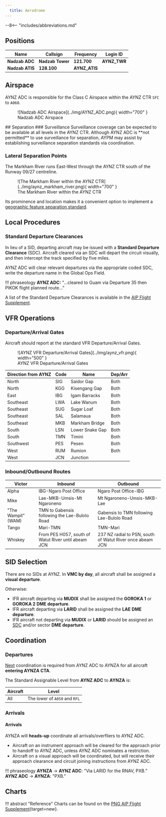 ```yaml
---
  title: Aerodrome
---
```


--8<-- "includes/abbreviations.md"

## Positions

| Name | Callsign | Frequency | Login ID |
| ---- | ------- | --------- | -------- |
| **Nadzab ADC**  | **Nadzab Tower** | **121.700** | **AYNZ_TWR** | 
| **Nadzab ATIS** | **128.100** | **AYNZ_ATIS** | 

## Airspace
AYNZ ADC is responsible for the Class C Airspace within the AYNZ CTR `SFC` to `A060`.

<figure markdown>
![Nadzab ADC Airspace](../img/AYNZ_ADC.png){ width="700" }
    <figcaption>Nadzab ADC Airspace</figcaption>
</figure>
<!---
## Maneuvering Area
### Responsibility
### Standard Taxi Routes
### Taxiway Restrictions--->
## Separation
### Surveillance
Surveillance coverage can be expected to be available at all levels in the AYNZ CTR. Although AYNZ ADC is **not permitted** to use surveillance for separation, AYPM may assist by establishing surveillance separation standards via coordination.

### Lateral Separation Points
The Markham River runs East-West through the AYNZ CTR south of the Runway 09/27 centreline.

<figure markdown>
![The Markham River within the AYNZ CTR](../img/aynz_markham_river.png){ width="700" }
    <figcaption>The Markham River within the AYNZ CTR</figcaption>
</figure>

Its prominence and location makes it a convenient option to implement a [geographic feature separation standard](../../../separation-standards/visual/#geographic-features).

## Local Procedures
### Standard Departure Clearances
In lieu of a SID, departing aircraft may be issued with a **Standard Departure Clearance** (SDC). Aircraft cleared via an SDC will depart the circuit visually, and then intercept the track specified by five miles. 

AYNZ ADC will clear relevant departures via the appropriate coded SDC, write the departure name in the Global Ops Field.

!!! phraseology
    **AYNZ ADC:** "...cleared to Guam via Departure 35 then PIKOK flight planned route..." 

A list of the Standard Departure Clearances is available in the [AIP Flight Supplement](#charts).

## VFR Operations
### Departure/Arrival Gates
Aircraft should report at the standard VFR Departure/Arrival Gates.

<figure markdown>
![AYNZ VFR Departure/Arrival Gates](../img/aynz_vfr.png){ width="500" }
  <figcaption>AYNZ VFR Departure/Arrival Gates</figcaption>
</figure>

| Direction from AYNZ | Code | Name | Dep/Arr |
| ------------------- | ---- | ---- | ------- |
| North | SIG | Saidor Gap | Both |
| North | KGG | Kisengang Gap | Both |
| East | IBG | Igam Barracks | Both |
| Southeast | LWA | Lake Wanum | Both |
| Southeast | SUG | Sugar Loaf | Both |
| Southeast | SAL | Salamaua | Both |
| Southeast | MKB | Markham Bridge | Both |
| South | LSN | Lower Snake Gap | Both |
| South | TMN | Timini | Both|
| Southwest | PES | Pesen | Both |
| West | RUM | Rumion | Both |
| West | JCN | Junction |

### Inbound/Outbound Routes
| Victor | Inbound | Outbound |
| ------ | ------- | -------- |
| Alpha | IBG-Ngaro Post Office | Ngaro Post Office-IBG |
| Mike | Lae-MKB-Umsis-Mt Ngaroneno | Mt Ngaroneno-Umsis-MKB-Lae |
| "The Wampit" (WAM) | TMN to Gabensis following the Lae-Bulolo Road | Gabensis to TMN following Lae-Bulolo Road |
| Tango | Mari-TMN | TMN-Mari |
| Whiskey | From PES H057, south of Watut River until abeam JCN | 237 NZ radial to PSN, south of Watut River once abeam JCN |

<!---## VFR Operations 
## Helicopter Operations
### Helipads and Landing Areas
There are no controlled helipads at AYNZ. While most helicopters operate in Lae outside the AYNZ CTR, there is a private helipad within the CTR at the Crossroads Hotel, 12.9NM southeast of the ARP. 

Helicopters using this helipad be instructed to 'report on the ground'/'report when airbourne' in lieu of an explicit clearance.

!!! important
	The Crossroads helipad sits less than 1NM northeast of the LARID-NZ. Helicopters using the pad **are not** laterally separated from aircraft tracking LARID-NZ *or* from aicraft on the VOR approach to Runway 27. AYNZ ADC must ensure an alternate separation standard is in place at all times.
	
<!---## Runway Modes
>>>>>>> Stashed changes
## Runway Modes
### Runway Selection
### Special Runway Operations
### Circuits -->

## SID Selection
There are no SIDs at AYNZ. In **VMC by day**, all aircraft shall be assigned a **visual departure**. 

Otherwise:

- IFR aircraft departing via **MUDIX** shall be assigned the **GOROKA 1** or **GOROKA 2** **DME departure**.
- IFR aircraft departing via **LARID** shall be assigned the **LAE** **DME departure**.
- IFR aircraft not departing via **MUDIX** or **LARID** should be assigned an [SDC](#standard-departure-clearances) and/or sector **DME departure**.

<!--- ## ATIS --->

## Coordination
### Departures
[Next](../../../controller-skills/coordination.md#next) coordination is required from AYNZ ADC to AYNZA for all aircraft **entering AYNZA CTA**.

The Standard Assignable Level from **AYNZ ADC** to **AYNZA** is:

| Aircraft | Level |
| -------- | ----- |
| All | The lower of `A050` and `RFL` |
   
### Arrivals
#### Arrivals
AYNZA will **heads-up** coordinate all arrivals/overfliers to AYNZ ADC.

- Aircraft on an instrument approach will be cleared for the approach prior to handoff to AYNZ ADC, unless AYNZ ADC nominates a restriction.
- Aircraft on a visual approach will be coordinated, but will receive their approach clearance and circuit joining instructions from AYNZ ADC.

!!! phraseology
    <span class="hotline">**AYNZA** -> **AYNZ ADC**</span>: "Via LARID for the RNAV, PXB.”  
    <span class="hotline">**AYNZ ADC** -> **AYNZA**</span>: "PXB." 


## Charts
!!! abstract "Reference"
    Charts can be found on the [PNG AIP Flight Supplement](https://www.niuskypacific.com.pg/aip-flight-supplements/){target=new}.
